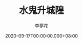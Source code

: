 ---
issue: 395
title: 水鬼升城隍
author: 李夢花
language: 海陸
date: 2020-09-17T00:00:00.000+08:00
topic: 文史
difficulty: 2
wikidata: Q131449139
wikidata_link: https://www.wikidata.org/wiki/Q131449139
---